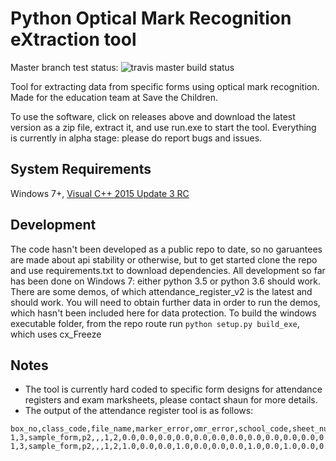 # Python Optical Mark Recognition eXtraction tool
Master branch test status: ![travis master build status](https://travis-ci.com/ShaunHowell/py-omrx.svg?token=qa3pqsZkoC8q17Ekgz3K&branch=master)

Tool for extracting data from specific forms using optical mark recognition. Made for the education team at Save the Children.

To use the software, click on releases above and download the latest version as a zip file, extract it, and use run.exe to start the tool. Everything is currently in alpha stage: please do report bugs and issues.

## System Requirements
Windows 7+, [Visual C++ 2015 Update 3 RC](https://www.microsoft.com/en-us/download/details.aspx?id=52685)

## Development
The code hasn't been developed as a public repo to date, so no garuantees are made about api stability or otherwise, but to get started clone the repo and use requirements.txt to download dependencies. All development so far has been done on Windows 7: either python 3.5 or python 3.6 should work. There are some demos, of which attendance_register_v2 is the latest and should work. You will need to obtain further data in order to run the demos, which hasn't been included here for data protection.
To build the windows executable folder, from the repo route run `python setup.py build_exe`, which uses cx_Freeze

## Notes
- The tool is currently hard coded to specific form designs for attendance registers and exam marksheets, please contact shaun for more details.
- The output of the attendance register tool is as follows:
```
box_no,class_code,file_name,marker_error,omr_error,school_code,sheet_number,1,2,3,4,5,6,7,8,9,10,11,12,13,14,15,16,17,18,19,20,21,22,23,24,25,26,27,28,29,30,31,student_number
1,3,sample_form,p2,,,1,2,0.0,0.0,0.0,0.0,0.0,0.0,0.0,0.0,0.0,0.0,0.0,0.0,0.0,0.0,0.0,0.0,0.0,0.0,0.0,0.0,0.0,0.0,0.0,0.0,0.0,0.0,0.0,0.0,0.0,0.0,0.0,46
1,3,sample_form,p2,,,1,2,1.0,0.0,0.0,1.0,0.0,0.0,0.0,1.0,0.0,1.0,0.0,0.0,1.0,0.0,0.0,1.0,0.0,1.0,0.0,0.0,1.0,0.0,0.0,1.0,0.0,0.0,0.0,1.0,0.0,0.0,0.0,47
```
